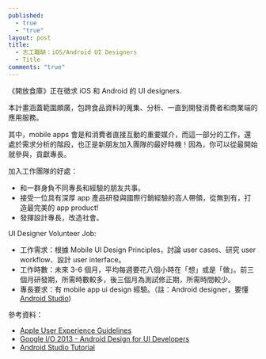 ```yaml
---
published: 
  - true
  - "true"
layout: post
title: 
  - 志工職缺：iOS/Android UI Designers
  - Title
comments: "true"
---
```


《開放食庫》正在徵求 iOS 和 Android 的 UI designers. 

本計畫涵蓋範圍頗廣，包跨食品資料的蒐集、分析、一直到開發消費者和商業端的應用服務。

其中，mobile apps 會是和消費者直接互動的重要媒介，而這一部分的工作，還處於需求分析的階段，也正是新朋友加入團隊的最好時機！因為，你可以從最開始就參與，貢獻專長。

加入工作團隊的好處：

- 和一群身負不同專長和經驗的朋友共事。
- 接受一位具有深厚 app 產品研發與國際行銷經驗的高人帶領，從無到有，打造最完美的 app product!
- 發揮設計專長，改造社會。

UI Designer Volunteer Job:

- 工作需求：根據 Mobile UI Design Principles，討論 user cases、研究 user workflow、設計 user interface。
- 工作時數：未來 3-6 個月，平均每週要花八個小時在「想」或是「做」。前三個月研發期，所需時數較多，後三個月為測試修正期，所需時間較少。
- 專長要求：有 mobile app ui design 經驗。（註：Android designer，要懂 [Android Studio](http://developer.android.com/sdk/installing/studio.html "Title"))


參考資料：

- [Apple User Experience Guidelines](http://youtu.be/gUobNDmHnzM "Title")
- [Google I/O 2013 - Android Design for UI Developers](http://youtu.be/Jl3-lzlzOJI "Title")
- [Android Studio Tutorial](http://youtu.be/to8hSys0AHw "Title")